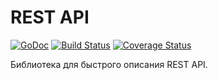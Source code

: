 # REST API

[![GoDoc](https://godoc.org/github.com/geotrace/rest?status.svg)](https://godoc.org/github.com/geotrace/rest)
[![Build Status](https://travis-ci.org/geotrace/rest.svg)](https://travis-ci.org/geotrace/rest)
[![Coverage Status](https://coveralls.io/repos/geotrace/rest/badge.svg?branch=master&service=github)](https://coveralls.io/github/rest/pairing?branch=master)

Библиотека для быстрого описания REST API.